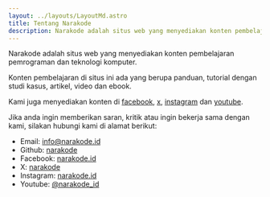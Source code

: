```yaml
---
layout: ../layouts/LayoutMd.astro
title: Tentang Narakode
description: Narakode adalah situs web yang menyediakan konten pembelajaran pemrograman dan teknologi komputer.
---
```


Narakode adalah situs web yang menyediakan konten pembelajaran pemrograman dan teknologi komputer.

Konten pembelajaran di situs ini ada yang berupa panduan, tutorial dengan studi kasus, artikel, video dan ebook.

Kami juga menyediakan konten di [facebook](https://facebook.com/narakode.id), [x](https://twitter.com/narakode), [instagram](https://instagram.com/narakode.id) dan [youtube](https://youtube.com/@narakode_id).

Jika anda ingin memberikan saran, kritik atau ingin bekerja sama dengan kami, silakan hubungi kami di alamat berikut:

- Email: [info@narakode.id](mailto:info@narakode.id)
- Github: [narakode](https://github.com/narakode)
- Facebook: [narakode.id](https://facebook.com/narakode.id)
- X: [narakode](https://twitter.com/narakode)
- Instagram: [narakode.id](https://instagram.com/narakode.id)
- Youtube: [@narakode_id](https://youtube.com/@narakode_id)